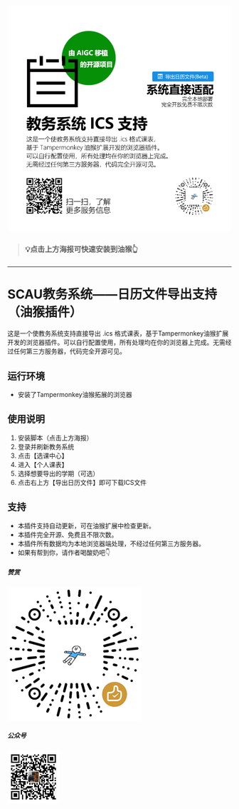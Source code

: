 [![Install](/doc/poster.png)](https://github.com/YelloooBlue/SCAUJWXT-CalendarSupport_Tampermonkey/raw/main/src/jwxtcalendar.user.js)
---
> <h3>💡点击上方海报可快速安装到油猴👆<h3>
---
# SCAU教务系统——日历文件导出支持（油猴插件）
这是一个使教务系统支持直接导出 .ics 格式课表，基于Tampermonkey油猴扩展开发的浏览器插件。可以自行配置使用，所有处理均在你的浏览器上完成。无需经过任何第三方服务器，代码完全开源可见。
## 运行环境
- 安装了Tampermonkey油猴拓展的浏览器
## 使用说明
1. 安装脚本（点击上方海报）
2. 登录并刷新教务系统
3. 点击【选课中心】
4. 进入【个人课表】
5. 选择想要导出的学期（可选）
6. 点击右上方【导出日历文件】即可下载ICS文件
## 支持
- 本插件支持自动更新，可在油猴扩展中检查更新。
- 本插件完全开源、免费且不限次数。
- 本插件所有数据均为本地浏览器端处理，不经过任何第三方服务器。
- 如果有帮到你，请作者喝酸奶吧👇
##### 赞赏
![support](/doc/good.png)
##### 公众号
![mp](/doc/mp.jpg)



